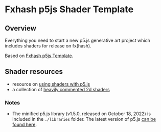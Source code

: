 # Fxhash p5js Shader Template
## Overview
Everything you need to start a new p5.js generative art project which includes shaders for release on fx(hash).

Based on [Fxhash p5js Template](https://github.com/tallzy/fxhash-p5-template).

## Shader resources

- resource on [using shaders with p5.js](https://github.com/ITP-xStory/p5js-shaders)
- a collection of [heavily commented 2d shaders](https://github.com/aferriss/p5jsShaderExamples)

### Notes
- The minified p5.js library (v1.5.0, released on October 18, 2022) is included in the `./libraries` folder. The latest version of p5.js [can be found here](https://p5js.org/download/).
